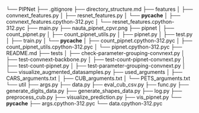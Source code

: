 └── PIPNet
    ├── .gitignore
    ├── directory_structure.md
    ├── features
    │   ├── convnext_features.py
    │   ├── resnet_features.py
    │   └── __pycache__
    │       ├── convnext_features.cpython-312.pyc
    │       └── resnet_features.cpython-312.pyc
    ├── main.py
    ├── nauta_pipnet_cpvr.png
    ├── pipnet
    │   ├── count_pipnet.py
    │   ├── count_pipnet_utils.py
    │   ├── pipnet.py
    │   ├── test.py
    │   ├── train.py
    │   └── __pycache__
    │       ├── count_pipnet.cpython-312.pyc
    │       ├── count_pipnet_utils.cpython-312.pyc
    │       └── pipnet.cpython-312.pyc
    ├── README.md
    ├── tests
    │   ├── check-parameter-grouping-convnext.py
    │   ├── test-convnext-backbone.py
    │   ├── test-count-pipnet-convnext.py
    │   ├── test-count-pipnet.py
    │   ├── test-parameter-grouping-convnext.py
    │   └── visualize_augmented_datasamples.py
    ├── used_arguments
    │   ├── CARS_arguments.txt
    │   ├── CUB_arguments.txt
    │   └── PETS_arguments.txt
    └── util
        ├── args.py
        ├── data.py
        ├── eval_cub_csv.py
        ├── func.py
        ├── generate_digits_data.py
        ├── generate_shapes_data.py
        ├── log.py
        ├── preprocess_cub.py
        ├── visualize_prediction.py
        ├── vis_pipnet.py
        └── __pycache__
            ├── args.cpython-312.pyc
            └── data.cpython-312.pyc